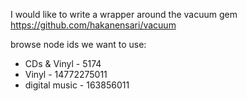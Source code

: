 I would like to write a wrapper around the vacuum gem https://github.com/hakanensari/vacuum

browse node ids we want to use:
- CDs & Vinyl - 5174
- Vinyl - 14772275011
- digital music - 163856011